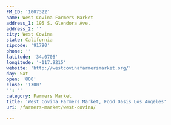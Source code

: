 ```yaml
---
FM_ID: '1007322'
name: West Covina Farmers Market
address_1: 195 S. Glendora Ave.
address_2: ''
city: West Covina
state: California
zipcode: '91790'
phone: ''
latitude: '34.0706'
longitude: '-117.9215'
website: 'http://westcovinafarmersmarket.org/'
day: Sat
open: '800'
close: '1300'
'': ''
category: Farmers Market
title: 'West Covina Farmers Market, Food Oasis Los Angeles'
uri: /farmers-market/west-covina/

---
```

